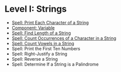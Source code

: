 # Level I: Strings

* [Spell: Print Each Character of a String](level_i/markdown/print_each_character_of_a_string.md)
* [Component: Variable](level_i/markdown/variable.md)
* [Spell: Find Length of a String](level_i/markdown/find_length_of_a_string.md)
* [Spell: Count Occurrences of a Character in a String](level_i/markdown/count_occurrences_of_a_character_in_a_string.md)
* [Spell: Count Vowels in a String](level_i/markdown/count_vowels_in_a_string.md)
* Spell: Print the First Ten Numbers
* Spell: Right-Justify a String
* Spell: Reverse a String
* Spell: Determine If a String is a Palindrome
